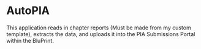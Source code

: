 # AutoPIA
This application reads in chapter reports (Must be made from my custom template), extracts the data, and uploads it into the PIA Submissions Portal within the BluPrint.
